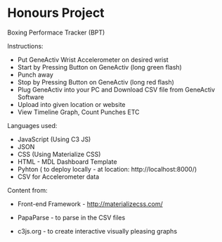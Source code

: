 # Honours Project

Boxing Performace Tracker (BPT)

Instructions:
  - Put GeneActiv Wrist Accelerometer on desired wrist 
  - Start by Pressing Button on GeneActiv (long green flash)
  - Punch away
  - Stop by Pressing Button on GeneActiv (long red flash)
  - Plug GeneActiv into your PC and Download CSV file from GeneActiv Software 
  - Upload into given location or website 
  - View Timeline Graph, Count Punches ETC
 
 Languages used:
 - JavaScript (Using C3 JS)
 - JSON
 - CSS (Using Materialize CSS)
 - HTML - MDL Dashboard Template 
 - Pyhton ( to deploy locally - at location: http://localhost:8000/)
 - CSV for Accelerometer data 
 
Content from:
- Front-end Framework -  http://materializecss.com/
 
- PapaParse - to parse in the CSV files
 
- c3js.org - to create interactive visually pleasing graphs

